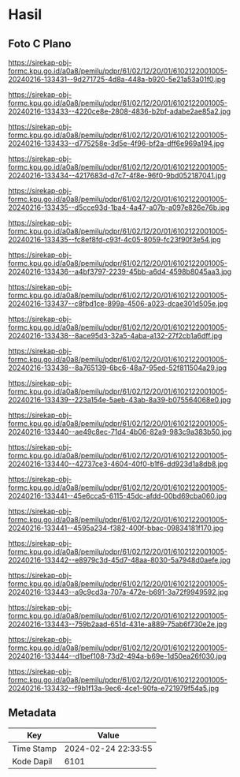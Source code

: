# Hasil

## Foto C Plano

https://sirekap-obj-formc.kpu.go.id/a0a8/pemilu/pdpr/61/02/12/20/01/6102122001005-20240216-133431--9d271725-4d8a-448a-b920-5e21a53a01f0.jpg

https://sirekap-obj-formc.kpu.go.id/a0a8/pemilu/pdpr/61/02/12/20/01/6102122001005-20240216-133433--4220ce8e-2808-4836-b2bf-adabe2ae85a2.jpg

https://sirekap-obj-formc.kpu.go.id/a0a8/pemilu/pdpr/61/02/12/20/01/6102122001005-20240216-133433--d775258e-3d5e-4f96-bf2a-dff6e969a194.jpg

https://sirekap-obj-formc.kpu.go.id/a0a8/pemilu/pdpr/61/02/12/20/01/6102122001005-20240216-133434--4217683d-d7c7-4f8e-96f0-9bd052187041.jpg

https://sirekap-obj-formc.kpu.go.id/a0a8/pemilu/pdpr/61/02/12/20/01/6102122001005-20240216-133435--d5cce93d-1ba4-4a47-a07b-a097e826e76b.jpg

https://sirekap-obj-formc.kpu.go.id/a0a8/pemilu/pdpr/61/02/12/20/01/6102122001005-20240216-133435--fc8ef8fd-c93f-4c05-8059-fc23f90f3e54.jpg

https://sirekap-obj-formc.kpu.go.id/a0a8/pemilu/pdpr/61/02/12/20/01/6102122001005-20240216-133436--a4bf3797-2239-45bb-a6d4-4598b8045aa3.jpg

https://sirekap-obj-formc.kpu.go.id/a0a8/pemilu/pdpr/61/02/12/20/01/6102122001005-20240216-133437--c8fbd1ce-899a-4506-a023-dcae301d505e.jpg

https://sirekap-obj-formc.kpu.go.id/a0a8/pemilu/pdpr/61/02/12/20/01/6102122001005-20240216-133438--8ace95d3-32a5-4aba-a132-27f2cb1a6dff.jpg

https://sirekap-obj-formc.kpu.go.id/a0a8/pemilu/pdpr/61/02/12/20/01/6102122001005-20240216-133438--8a765139-6bc6-48a7-95ed-52f811504a29.jpg

https://sirekap-obj-formc.kpu.go.id/a0a8/pemilu/pdpr/61/02/12/20/01/6102122001005-20240216-133439--223a154e-5aeb-43ab-8a39-b075564068e0.jpg

https://sirekap-obj-formc.kpu.go.id/a0a8/pemilu/pdpr/61/02/12/20/01/6102122001005-20240216-133440--ae49c8ec-71d4-4b06-82a9-983c9a383b50.jpg

https://sirekap-obj-formc.kpu.go.id/a0a8/pemilu/pdpr/61/02/12/20/01/6102122001005-20240216-133440--42737ce3-4604-40f0-b1f6-dd923d1a8db8.jpg

https://sirekap-obj-formc.kpu.go.id/a0a8/pemilu/pdpr/61/02/12/20/01/6102122001005-20240216-133441--45e6cca5-6115-45dc-afdd-00bd69cba060.jpg

https://sirekap-obj-formc.kpu.go.id/a0a8/pemilu/pdpr/61/02/12/20/01/6102122001005-20240216-133441--4595a234-f382-400f-bbac-09834181f170.jpg

https://sirekap-obj-formc.kpu.go.id/a0a8/pemilu/pdpr/61/02/12/20/01/6102122001005-20240216-133442--e8979c3d-45d7-48aa-8030-5a7948d0aefe.jpg

https://sirekap-obj-formc.kpu.go.id/a0a8/pemilu/pdpr/61/02/12/20/01/6102122001005-20240216-133443--a9c9cd3a-707a-472e-b691-3a72f9949592.jpg

https://sirekap-obj-formc.kpu.go.id/a0a8/pemilu/pdpr/61/02/12/20/01/6102122001005-20240216-133443--759b2aad-651d-431e-a889-75ab6f730e2e.jpg

https://sirekap-obj-formc.kpu.go.id/a0a8/pemilu/pdpr/61/02/12/20/01/6102122001005-20240216-133444--d1bef108-73d2-494a-b69e-1d50ea26f030.jpg

https://sirekap-obj-formc.kpu.go.id/a0a8/pemilu/pdpr/61/02/12/20/01/6102122001005-20240216-133432--f9b1f13a-9ec6-4ce1-90fa-e721979f54a5.jpg


## Metadata

| Key        | Value               |
| ---------- | ------------------- |
| Time Stamp | 2024-02-24 22:33:55 |
| Kode Dapil | 6101                |



